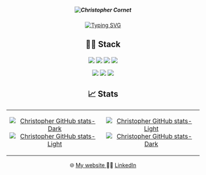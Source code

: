 ##### <p align="center">![Christopher Cornet](https://user-images.githubusercontent.com/115154379/216736487-6f4e37eb-3f68-4082-99e9-0e7d4122fff0.png) </p>

<p align="center"> <a href="Typing"><img src="https://readme-typing-svg.demolab.com?font=Fira+Code&weight=600&duration=4000&pause=100&color=2E77F7&center=true&width=435&lines=Student+in+web+development+%F0%9F%8E%93;at+La+Plateforme+%F0%9F%93%9A;Goal%3A+Full Stack+Developer+%F0%9F%96%A5%EF%B8%8F" alt="Typing SVG" /></a> </p>
  
## <p align="center"> 👨‍💻 Stack </p>

<div align="center">

  <a href="https://www.python.org/" target="_blank">![](https://img.shields.io/badge/Python-3776AB?style=for-the-badge&logo=python&logoColor=white)</a>
  <a href="https://developer.mozilla.org/fr/docs/Web/JavaScript" target="_blank">![](https://img.shields.io/badge/JavaScript-F7DF1E?style=for-the-badge&logo=javascript&logoColor=black)</a>
  <a href="https://www.php.net/" target="_blank">![](https://img.shields.io/badge/PHP-777BB4?style=for-the-badge&logo=php&logoColor=white)</a>
  <a href="https://learn.microsoft.com/fr-fr/dotnet/csharp/" target="_blank">![](https://img.shields.io/badge/C%23-239120?style=for-the-badge&logo=c-sharp&logoColor=white)</a>
  
</div>

<div align="center">

  <a href="https://developer.mozilla.org/fr/docs/Web/HTML" target="_blank">![](https://img.shields.io/badge/HTML5-E34F26?style=for-the-badge&logo=html5&logoColor=white)</a>
  <a href="https://developer.mozilla.org/fr/docs/Web/CSS" target="_blank">![](https://img.shields.io/badge/CSS3-1572B6?style=for-the-badge&logo=css3&logoColor=white)</a>
  <a href="https://git-scm.com/" target="_blank">![](https://img.shields.io/badge/GIT-E44C30?style=for-the-badge&logo=git&logoColor=white)</a>

</div>

## <p align="center"> 📈 Stats </p> 
<table align="center"><tr><td align="center" width="50%">

<!-- Dark Mode & Light Mode -->
[![Christopher GitHub stats-Dark](https://github-readme-stats.vercel.app/api?username=christopher-cornet&show_icons=true&layout=compact&theme=dark#gh-dark-mode-only)](https://github.com/christopher-cornet#gh-dark-mode-only)
[![Christopher GitHub stats-Light](https://github-readme-stats.vercel.app/api?username=christopher-cornet&show_icons=true&layout=compact&theme=default#gh-light-mode-only)](https://github.com/christopher-cornet#gh-light-mode-only)
  
</td><td align="center" width="50%">

[![Christopher GitHub stats-Light](https://github-readme-stats.vercel.app/api/top-langs/?username=christopher-cornet&show_icons=true&layout=compact&theme=default#gh-light-mode-only)](https://github.com/christopher-cornet#gh-light-mode-only)
[![Christopher GitHub stats-Dark](https://github-readme-stats.vercel.app/api/top-langs/?username=christopher-cornet&show_icons=true&layout=compact&theme=dark#gh-dark-mode-only)](https://github.com/christopher-cornet#gh-dark-mode-only)
  
</td></tr></table> 

<p align="center"> 🌐 <a href="https://christopher-cornet.students-laplateforme.io/" target="_blank"> My website </a>
👨‍💼 <a href="https://www.linkedin.com/in/christopher-cornet/" target="_blank"> LinkedIn </a> </p>
